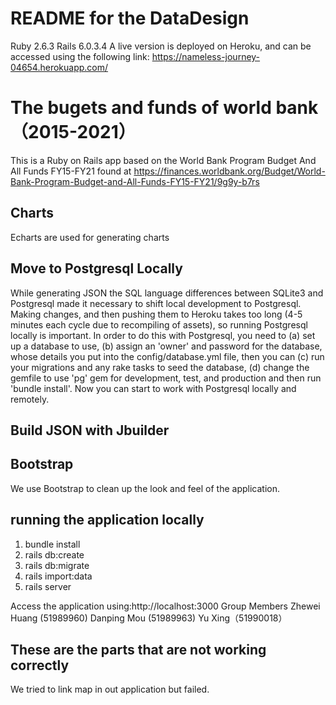 # README for the DataDesign #
Ruby 2.6.3  Rails  6.0.3.4
A live version is deployed on Heroku, and can be accessed using the following link:
https://nameless-journey-04654.herokuapp.com/

# The bugets and funds of world bank（2015-2021）
This is a Ruby on Rails app based on the World Bank Program Budget And All Funds FY15-FY21 found at https://finances.worldbank.org/Budget/World-Bank-Program-Budget-and-All-Funds-FY15-FY21/9g9y-b7rs 

## Charts
Echarts are used for generating charts

## Move to Postgresql Locally
While generating JSON the SQL language differences between SQLite3 and Postgresql made it necessary to shift local development to Postgresql. Making changes, and then pushing them to Heroku takes too long (4-5 minutes each cycle due to recompiling of assets), so running Postgresql locally is important.
In order to do this with Postgresql, you need to (a) set up a database to use, (b) assign an 'owner' and password for the database, whose details you put into the config/database.yml file, then you can (c) run your migrations and any rake tasks to seed the database, (d) change the gemfile to use 'pg' gem for development, test, and production and then run 'bundle install'. Now you can start to work with Postgresql locally and remotely. 

## Build JSON with Jbuilder

## Bootstrap
We use Bootstrap to clean up the look and feel of the application. 

## running the application locally ##
1. bundle install
2. rails db:create
3. rails db:migrate
4. rails import:data
5. rails server

Access the application using:http://localhost:3000
Group Members
Zhewei Huang (51989960)
Danping Mou (51989963)
Yu Xing（51990018）

## These are the parts that are not working correctly ##
We tried to link map in out application but failed.

